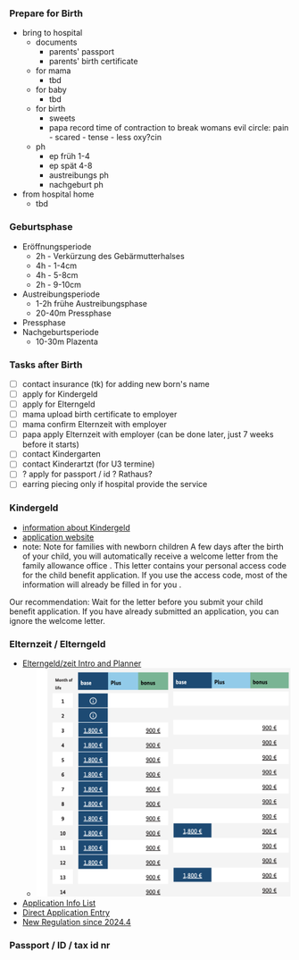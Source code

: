### Prepare for Birth
- bring to hospital
    - documents
        - parents' passport
        - parents' birth certificate
    - for mama
        - tbd
    - for baby
        - tbd
    - for birth
        - sweets
        - papa record time of contraction to break womans evil circle: pain - scared - tense - less oxy?cin
    - ph
        - ep früh 1-4
        - ep spät 4-8
        - austreibungs ph
        - nachgeburt ph
- from hospital home
    - tbd

### Geburtsphase
- Eröffnungsperiode
    - 2h - Verkürzung des Gebärmutterhalses
    - 4h - 1-4cm
    - 4h - 5-8cm   
    - 2h - 9-10cm
- Austreibungsperiode
    - 1-2h frühe Austreibungsphase
    - 20-40m Pressphase
- Pressphase
- Nachgeburtsperiode
    - 10-30m Plazenta 

### Tasks after Birth
- [ ] contact insurance (tk) for adding new born's name
- [ ] apply for Kindergeld
- [ ] apply for Elterngeld
- [ ] mama upload birth certificate to employer
- [ ] mama confirm Elternzeit with employer
- [ ] papa apply Elternzeit with employer (can be done later, just 7 weeks before it starts)
- [ ] contact Kindergarten
- [ ] contact Kinderartzt (for U3 termine)
- [ ] ? apply for passport / id ? Rathaus?
- [ ] earring piecing only if hospital provide the service

### Kindergeld
- [information about Kindergeld](https://www.arbeitsagentur.de/familie-und-kinder/infos-rund-um-kindergeld)
- [application website](https://www.arbeitsagentur.de/familie-und-kinder/infos-rund-um-kindergeld/kindergeld-anspruch-hoehe-dauer)
- note: Note for families with newborn children
A few days after the birth of your child, you will automatically receive a welcome letter from the family allowance office . This letter contains your personal access code for the child benefit application. If you use the access code, most of the information will already be filled in for you .

Our recommendation: Wait for the letter before you submit your child benefit application. If you have already submitted an application, you can ignore the welcome letter.

### Elternzeit / Elterngeld
- [Elterngeld/zeit Intro and Planner](https://www.bmfsfj.de/)
    - ![planner result](./elternzeit/eltenzeitgeld.planner.PNG)
- [Application Info List](https://familienportal.de/familienportal/rechner-antraege/antragsformulare)
- [Direct Application Entry](https://www.elterngeld-digital.de/ams/Elterngeld)
- [New Regulation since 2024.4](https://www.bmfsfj.de/bmfsfj/themen/familie/familienleistungen/neuregelungen-beim-elterngeld-fuer-geburten-ab-1-april-2024-228588)

### Passport / ID / tax id nr